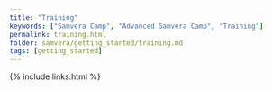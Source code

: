 ```yaml
---
title: "Training"
keywords: ["Samvera Camp", "Advanced Samvera Camp", "Training"]
permalink: training.html
folder: samvera/getting_started/training.md
tags: [getting_started]
---
```


{% include links.html %}
